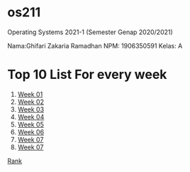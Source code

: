 # os211
Operating Systems 2021-1 (Semester Genap 2020/2021)

Nama:Ghifari Zakaria Ramadhan 
NPM: 1906350591
Kelas: A

# Top 10 List For every week
1. [Week 01](https://ghifarizr.github.io/os211/W01/)<br>
2. [Week 02](https://ghifarizr.github.io/os211/W02/)<br>
3. [Week 03](https://ghifarizr.github.io/os211/W03/)<br>
4. [Week 04](https://ghifarizr.github.io/os211/W04/)<br>
5. [Week 05](https://ghifarizr.github.io/os211/W05/)<br>
6. [Week 06](https://ghifarizr.github.io/os211/W06/)<br>
7. [Week 07](https://ghifarizr.github.io/os211/W07/)<br>
8. [Week 07](https://ghifarizr.github.io/os211/W08/)<br>

[Rank](https://ghifarizr.github.io/os211/TXT/myrank.txt)<br>
